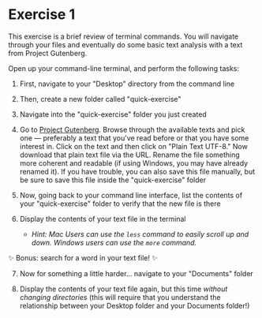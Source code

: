 #  Exercise 1
This exercise is a brief review of terminal commands. You will navigate through your files and eventually do some basic text analysis with a text from Project Gutenberg.

Open up your command-line terminal, and perform the following tasks:


1.  First, navigate to your "Desktop" directory from the command line

2.  Then, create a new folder called "quick-exercise"

3.  Navigate into the "quick-exercise" folder you just created

4.  Go to [Project Gutenberg](https://www.gutenberg.org/ebooks/search/?sort_order=downloads). Browse through the available texts and pick one — preferably a text that you've read before or that you have some interest in. Click on the text and then click on "Plain Text UTF-8." Now download that plain text file via the URL. Rename the file something more coherent and readable (if using Windows, you may have already renamed it). If you have trouble, you can also save this file manually, but be sure to save this file inside the "quick-exercise" folder

5.  Now, going back to your command line interface, list the contents of your "quick-exercise" folder to verify that the new file is there

6.  Display the contents of your text file in the terminal
    -  *Hint: Mac Users can use the `less` command to easily scroll up and down. Windows users can use the `more` command.*
    
✨ Bonus: search for a word in your text file! ✨

7.  Now for something a little harder... navigate to your "Documents" folder

8.  Display the contents of your text file again, but this time *without changing directories* (this will require that you understand the relationship between your Desktop folder and your Documents folder!)





